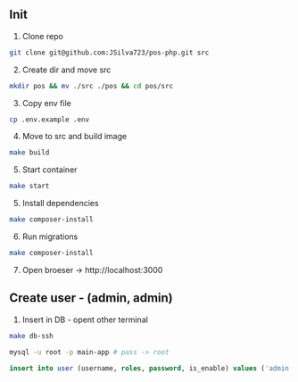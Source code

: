 ## Init
1. Clone repo
```sh 
git clone git@github.com:JSilva723/pos-php.git src
```
2. Create dir and move src
```sh
mkdir pos && mv ./src ./pos && cd pos/src
```
3. Copy env file
```sh
cp .env.example .env
```
4. Move to src and build image
```sh
make build
```
5. Start container
```sh
make start
```
5. Install dependencies
```sh
make composer-install
```
6. Run migrations
```sh
make composer-install
```
7. Open broeser -> http://localhost:3000

## Create user - (admin, admin)
1. Insert in DB - opent other terminal
```sh
make db-ssh
```
```sh
mysql -u root -p main-app # pass -> root
```
```sql
insert into user (username, roles, password, is_enable) values ('admin', '["ROLE_USER"]' , '$2y$13$O6TxZOXywpOYKmgzc1Zn4uU9dtvCMWlHT1p/8.aFRYn2k7AidSOPO', 1);
```
